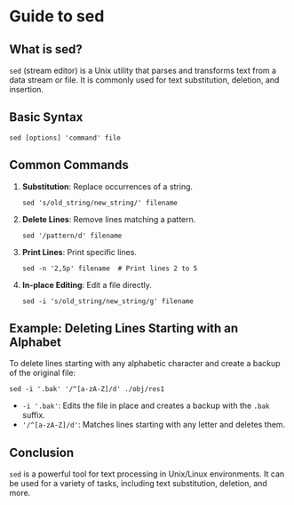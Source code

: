 # Guide to sed

## What is sed?
`sed` (stream editor) is a Unix utility that parses and transforms text from a data stream or file. It is commonly used for text substitution, deletion, and insertion.

## Basic Syntax
```
sed [options] 'command' file
```

## Common Commands
1. **Substitution**: Replace occurrences of a string.
   ```
   sed 's/old_string/new_string/' filename
   ```

2. **Delete Lines**: Remove lines matching a pattern.
   ```
   sed '/pattern/d' filename
   ```

3. **Print Lines**: Print specific lines.
   ```
   sed -n '2,5p' filename  # Print lines 2 to 5
   ```

4. **In-place Editing**: Edit a file directly.
   ```
   sed -i 's/old_string/new_string/g' filename
   ```

## Example: Deleting Lines Starting with an Alphabet
To delete lines starting with any alphabetic character and create a backup of the original file:
```
sed -i '.bak' '/^[a-zA-Z]/d' ./obj/res1
```
- `-i '.bak'`: Edits the file in place and creates a backup with the `.bak` suffix.
- `'/^[a-zA-Z]/d'`: Matches lines starting with any letter and deletes them.

## Conclusion
`sed` is a powerful tool for text processing in Unix/Linux environments. It can be used for a variety of tasks, including text substitution, deletion, and more.

